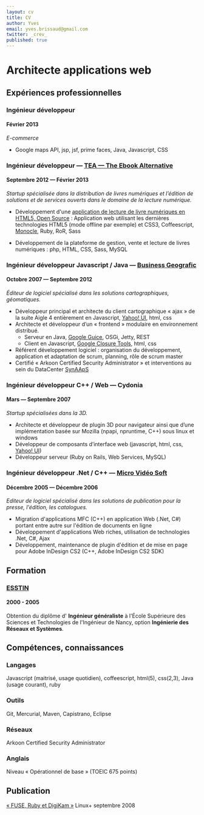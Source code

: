 ```yaml
---
layout: cv
title: CV
author: Yves
email: yves.brissaud@gmail.com
twitter: _crev_
published: true
---
```


# Architecte applications web

## Expériences professionnelles

### Ingénieur développeur

#### Février 2013

_E-commerce_

- Google maps API, jsp, jsf, prime faces, Java, Javascript, CSS


### Ingénieur développeur — [TEA — The Ebook Alternative][tea]

#### Septembre 2012 — Février 2013

_Startup spécialisée dans la distribution de livres numériques et l’édition de solutions et de services ouverts dans le domaine de la lecture numérique._

- Développement d'une [application de lecture de livre numériques en HTML5, Open Source][teabook] : Application web utilisant les dernières technologies HTML5 (mode offline par exemple) et CSS3, Coffeescript, [Monocle][monocle], Ruby, RoR, Sass

- Développement de la plateforme de gestion, vente et lecture de livres numériques : php, HTML, CSS, Sass, MySQL


### Ingénieur développeur Javascript / Java — [Business Geografic][bg]

#### Octobre 2007 — Septembre 2012

_Éditeur de logiciel spécialisé dans les solutions cartographiques, géomatiques._

* Développeur principal et architecte du client cartographique « ajax » de la suite Aigle 4  entièrement en Javascript, [Yahoo! UI][yui], html, css
* Architecte et développeur d’un « frontend » modulaire en environnement distribué.
  * Serveur en Java, [Google Guice][guice], OSGi, Jetty, REST
  * Client en Javascript, [Google Closure Tools][closure], html, css
* Référent développement logiciel : organisation du développement, application et adaptation de scrum, planning, rôle de scrum master
* Certifié « Arkoon Certified Security Administrator » et interventions au sein du DataCenter [SynAApS][synaaps]

### Ingénieur développeur C++ / Web — Cydonia

#### Mars — Septembre 2007

_Startup spécialisées dans la 3D._

* Architecte et développeur de plugin 3D pour navigateur ainsi que d’une implémentation basée sur Mozilla (npapi, npruntime, C++) sous linux et windows
* Développeur de composants d’interface web (javascript, html, css, [Yahoo! UI][yui])
* Développeur serveur (Ruby on Rails, Web Services, MySQL)

### Ingénieur développeur .Net / C++ — [Micro Vidéo Soft][mvs]

#### Décembre 2005 — Décembre 2006

_Editeur de logiciel spécialisé dans les solutions de publication pour la presse, l'édition, les catalogues._

* Migration d'applications MFC (C++) en application Web (.Net, C#) portant entre autre sur l'édition de documents en ligne
* Développement d'applications Web riches, utilisation de technologies .Net, C#, Ajax
* Développement, maintenance de plugin d'édition et de mise en page pour Adobe InDesign CS2 (C++, Adobe InDesign CS2 SDK)


## Formation

### [ESSTIN][esstin]

#### 2000 - 2005

Obtention du diplôme d' **Ingénieur généraliste** à l'École Supérieure des Sciences et Technologies de l'Ingénieur de Nancy, option **Ingénierie des Réseaux et Systèmes**.


## Compétences, connaissances

### Langages

Javascript (maitrisé, usage quotidien), coffeescript, html(5), css(2,3), Java (usage courant), ruby

### Outils

Git, Mercurial, Maven, Capistrano, Eclipse

### Réseaux

Arkoon Certified Security Administrator

### Anglais

Niveau « Opérationnel de base » (TOEIC 675 points)


## Publication

[« FUSE, Ruby et DigiKam »][fuse] Linux+ septembre 2008


[tea]: http://tea-ebook.com
[teabook]: https://github.com/TEA-ebook/teabook-open-reader
[monocle]: https://github.com/joseph/Monocle
[bg]: http://www.business-geografic.com/
[yui]: http://developer.yahoo.com/yui/2/
[closure]: https://developers.google.com/closure/?hl=fr-FR
[guice]: http://code.google.com/p/google-guice/
[peaberry]: http://code.google.com/p/peaberry/
[synaaps]: http://www.synaaps.com/
[mvs]: http://www.mvs.fr/
[esstin]: http://www.esstin.univ-lorraine.fr/
[fuse]: http://web.archive.org/web/20090106014428/http://www.lpmagazine.org/prt/view/actualites/issue/891.html
